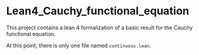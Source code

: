 # Lean4_Cauchy_functional_equation

This project contains a lean 4 formalization of a basic result for the Cauchy functional equation. 

At this point, there is only one file named `continuous.lean`.
